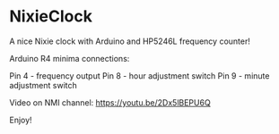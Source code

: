 # NixieClock
A nice Nixie clock with Arduino and HP5246L frequency counter!

Arduino R4 minima connections:

Pin 4 - frequency output
Pin 8 - hour adjustment switch
Pin 9 - minute adjustment switch

Video on NMI channel: https://youtu.be/2Dx5lBEPU6Q

Enjoy!



